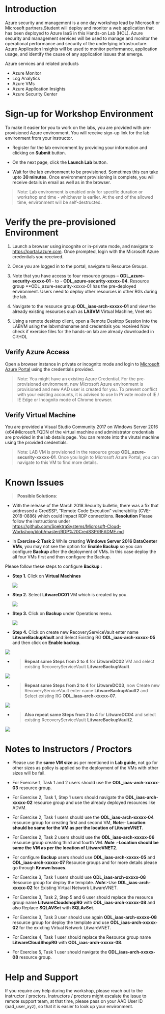 

# Introduction

Azure security and management is a one day workshop lead by Microsoft or Microsoft partners.Student will deploy and monitor a web application that has been deployed to Azure IaaS in this Hands-on Lab (HOL). Azure security and management services will be used to manage and monitor the operational performance and security of the underlying infrastructure. Azure Application Insights will be used to monitor performance, application usage, and identify the cause of any application issues that emerge.

Azure services and related products

* Azure Monitor
* Log Analytics
* Azure VMs
* Azure Application Insights
* Azure Security Center

 
# Sign-up for Workshop Environment

To make it easier for you to work on the labs, you are provided with pre-provisioned Azure environment. You will receive sign-up link for the lab environment from your instructor. 

* Register for the lab environment by providing your information and clicking on **Submit** button.

* On the next page, click the **Launch Lab** button.
  
* Wait for the lab environment to be provisioned. Sometimes this can take upto **30 minutes**. Once environment provisioning is complete, you will receive details in email as well as in the browser.
 
 > Note: Lab environment is enabled only for specific duration or workshop end time - whichever is earlier. At the end of the allowed time, environment will be self-destructed.
 
# Verify the pre-provisioned Environment

1. Launch a browser using incognite or in-private mode, and navigate to https://portal.azure.com. Once prompted, login with the Microsoft Azure credentials you received.   

2. Once you are logged in to the portal, navigate to Resource Groups. 
 
3. Note that you have access to four resource groups – **ODL_azure-security-xxxxx-01** - to - **ODL_azure-security-xxxxx-04**.    Resource group **ODL_azure-security-xxxxx-01 has the pre-deployed environment. Users need to deploy other resources in other RGs during the lab.

4. Navigate to the resource group **ODL_iaas-arch-xxxxx-01** and view the already existing resources such as **LABVM** Virtual Machine,         Vnet etc

5. Using a remote desktop client, open a Remote Desktop Session into the LABVM using the labvmdnsname and credentials you received
   Now check if exercise files for the hands-on lab are already downloaded in C:\HOL



## Verify Azure Access

Open a browser instance in private or incognito mode and login to [Microsoft Azure Portal](https://portal.azure.com) using the credentials provided.

> Note: You might have an existing Azure Credential. For the pre-provisioned environment, new Microsoft Azure environment is provisioned and new AAD user is created for you. To prevent conflict with your existing accounts, it is advised to use In Private mode of IE / IE Edge or Incognito mode of Chrome browser.

## Verify Virtual Machine

You are provided a Visual Studio Community 2017 on Windows Server 2016 (x64)Microsoft.FQDN of the virtual machine and administrator credentials are provided in the lab details page. You can remote into the virutal machine using the provided credentials.

> Note: LAB VM is provisioned in the resource group **ODL_azure-security-xxxxx-01**. Once you login to Microsoft Azure Portal, you can navigate to this VM to find more details.


# Known Issues

> **Possible Solutions**:

* With the release of the March 2018 Security bulletin, there was a fix that addressed a CredSSP, “Remote Code Execution” vulnerability (CVE-2018-0886) which could impact RDP connections. 
**Resolution**
Please follow the instructions under https://github.com/SpektraSystems/Microsoft-Cloud-Workshop/blob/master/RDP%20CredSSP/README.md  

* In **Exercise-2** **Task 2** While creating **Windows Server 2016 DataCenter VMs**, you may not see the option for **Enable Backup** so you can configure **Backup** after the deployment of VMs. In this case deploy the all four VMs first and then configure the Backup.

 Please follow these steps to configure **Backup** :

* **Step 1.** Click on **Virtual Machines** 

  ![](images/VirtualMachines1.png)

* **Step 2.**  Select **LitwareDC01** VM which is created by you.

  ![](images/LitwareDC2.png)

* **Step 3.** Click on **Backup** under Operations menu.

  ![](images/BackupDC3.png)

* **Step 4.** Click on create new RecoveryServiceVault enter name **LitwareBackupVault** and Select Existing RG **ODL_iaas-arch-xxxxx-05** and then click on **Enable backup**.

 <kbd>![](images/Finalbackup4.png)</kbd>

* > **Repeat same Steps from  2 to 4** for **LitwareDC02** VM and select existing RecoveryServiceVault **LitwareBackupVault**.

 ![](images/finalbackupDC02.png)

* > **Repeat same Steps from  2 to 4** for **LitwareDC03**, now Create new RecoveryServiceVault enter name **LitwareBackupVault2** and Select existing RG **ODL_iaas-arch-xxxxx-07**.
 
 ![](images/finalbackupDC03.png)
 
* > **Also repeat same Steps from  2 to 4** for **LitwareDC04** and select existing RecoveryServiceVault  **LitwareBackupVault2**.

 ![](images/FinalbackupDC04.png)




# Notes to Instructors / Proctors

* Please use the **same VM size** as per mentioned in **Lab guide**, not go for other sizes as policy is applied so the deployment of    the VMs with other sizes will be fail. 

* For Exercise 1, Task 1 and 2 users should use the **ODL_iaas-arch-xxxxx-03** resource group.

* For Exercise 2, Task 1, Step 1 users should navigate the **ODL_iaas-arch-xxxxx-02** resource group and use the already deployed         resources like ADVM. 

* For Exercise 2, Task 1 users should use the **ODL_iaas-arch-xxxxx-04** resource group for creating first and second VM, ***Note***:-  **Location should be same for the VM as per the location of LitwareVNET**.

* For Exercise 2, Task 2 users should use the **ODL_iaas-arch-xxxxx-06** resource group creating third and fourth VM. ***Note*** :-**Location should be same the VM as per the location of LitwareVNET2**.

* For configure **Backup** users should use **ODL_iaas-arch-xxxxx-05** and **ODL_iaas-arch-xxxxx-07** Resource groups and for more  details please go through **Known Issues**.

* For Exercise 3, Task 1 users should use **ODL_iaas-arch-xxxxx-08** Resource group for deploy the template. ***Note***:-Use **ODL_iaas-arch-xxxxx-02** for Existing Virtual Network LitwareVNET.

* For Exercise 3, Task 2, Step 5 and 6 user should replace the resource group name **LitwareCloudshopRG** with **ODL_iaas-arch-xxxxx-08** and also Replace **SQLAVSet** with **SQLAvSet**.

* For Exercise 3, Task 3 user should use again **ODL_iaas-arch-xxxxx-08** resource group for deploy the template and use **ODL_iaas-arch-xxxxx-02** for the exixting Virtual Network LitwareVNET.

* For Exercise 4, Task 1 user should replace the Resource group name **LitwareCloudShopRG** with **ODL_iaas-arch-xxxxx-08**.

* For Exercise 5, Task 1 user should navigate the **ODL_iaas-arch-xxxxx-08** resource group.

# Help and Support

If you require any help during the workshop, please reach out to the instructor / proctors. Instructors / proctors might escalate the issue to remote support team, at that time, please pass on your AAD User ID (aad_user_xyz), so that it is easier to look up your environment.

  
